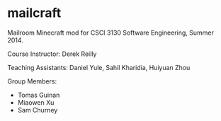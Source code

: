 mailcraft
=========

Mailroom Minecraft mod for CSCI 3130 Software Engineering, Summer 2014.

Course Instructor: Derek Reilly

Teaching Assistants: Daniel Yule, Sahil Kharidia, Huiyuan Zhou

Group Members:
- Tomas Guinan
- Miaowen Xu
- Sam Churney

